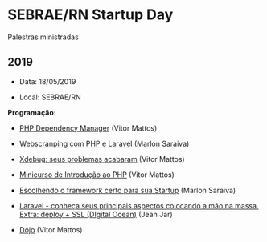 # SEBRAE/RN Startup Day
Palestras ministradas

## 2019

* Data: 18/05/2019

* Local: SEBRAE/RN

**Programação:**

* [PHP Dependency Manager](http://slides.com/vitormattos/composer#/) (Vitor Mattos)

* [Webscranping com PHP e Laravel](https://github.com/PHP-RN/startup-day/blob/master/slides/2019/webscranping-com-php-e-laravel.pdf) (Marlon Saraiva)

* [Xdebug: seus problemas acabaram](#) (Vitor Mattos)

* [Minicurso de Introdução ao PHP](http://slides.com/vitormattos/php-primeiros-passos#/) (Vitor Mattos)

* [Escolhendo o framework certo para sua Startup](https://github.com/PHP-RN/startup-day/blob/master/slides/2019/escolhendo-o-framework-certo-para-sua-startup.pdf) (Marlon Saraiva)

* [Laravel - conheça seus principais aspectos colocando a mão na massa. Extra: deploy + SSL (DIgital Ocean)](https://github.com/PHP-RN/startup-day/blob/master/slides/2019/laravel-conheca-seus-principais-aspectos.pdf) (Jean Jar)

* [Dojo](http://slides.com/vitormattos/dojo#/) (Vitor Mattos)
